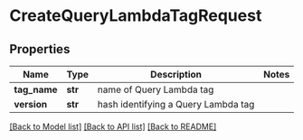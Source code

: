 # CreateQueryLambdaTagRequest

## Properties
Name | Type | Description | Notes
------------ | ------------- | ------------- | -------------
**tag_name** | **str** | name of Query Lambda tag | 
**version** | **str** | hash identifying a Query Lambda tag | 

[[Back to Model list]](../README.md#documentation-for-models) [[Back to API list]](../README.md#documentation-for-api-endpoints) [[Back to README]](../README.md)


